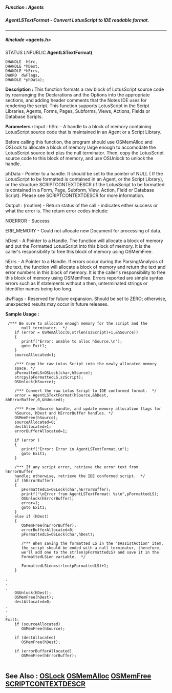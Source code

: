 ##### Function : Agents
##### AgentLSTextFormat - Convert LotusScript to IDE readable format.
---
##### #include <agents.h>
STATUS LNPUBLIC **AgentLSTextFormat(**

	DHANDLE  hSrc,
	DHANDLE *hDest,
	DHANDLE *hErrs,
	DWORD  dwFlags,
	DHANDLE *phData);
**Description :**
This function formats a raw block of LotusScript source code by rearranging the 
Declarations and the Options into the appropriate sections, and adding header 
comments that the Notes IDE uses for rendering the script.  This function 
supports LotusScript in the Script Libraries, Agents, Forms, Pages, Subforms, 
Views, Actions, Fields or Database Scripts.

**Parameters :**
Input :
hSrc  -  A handle to a  block of memory containing  LotusScript source code that is maintained in an Agent or a Script Library.  

Before calling this function, the program should use OSMemAlloc and OSLock to allocate a block of memory large enough to accomodate the LotusScript source text plus the null terminator.
Then, copy the LotusScript source code to this block of memory, and use OSUnlock to unlock the handle.

phData  -  Pointer to a handle. It should be set to the pointer of NULL ( If the LotusScript to be formatted is contained in an Agent, or the Script Library), or the structure SCRIPTCONTEXTDESCR (if the LotusScript to be formatted is contained in a Form, Page, Subform, View, Action, Field or Database Script).  Please see SCRIPTCONTEXTDESCR for more information.

Output :
(routine)  -   Return status of the call - indicates either success or what the error is.  The return error codes include:

NOERROR               - Success

ERR_MEMORY      - Could not allocate new Document for processing of data. 



hDest  -  A Pointer to a Handle.  The function will allocate a block of memory and put the Formatted LotusScript into this block of memory.  It is the caller's responsibility to free this block of memory using OSMemFree.  


hErrs  -  A Pointer to a Handle.  If errors occur during the Parsing/Analysis of the text, the function will allocate a block of memory and return the text and error numbers in this block of memory.  It is the caller's responsibility to free this block of memory using OSMemFree.   Errors reported are simple syntax errors such as If statements without a then, unterminated strings or Identifier names being too long.


dwFlags  -  Reserved for future expansion.  Should be set to ZERO; otherwise, unexpected results may occur in future releases.

**Sample Usage :**
```
 /*** Be sure to allocate enough memory for the script and the 
       null terminator.  */
    if (error = OSMemAlloc(0,strlen(szScript)+1,&hSource))
    {
       printf("Error: unable to alloc hSource.\n");
       goto Exit1;
    }
    sourceAllocated=1;

    /*** Copy the raw Lotus Script into the newly allocated memory 
    space. */
    pFormattedLS=OSLock(char,hSource);
    strcpy(pFormattedLS,szScript);
    OSUnlock(hSource);

    /*** Convert the raw Lotus Script to IDE conformed format.  */
    error = AgentLSTextFormat(hSource,&hDest, &hErrorBuffer,0,&hUnused);

    /*** Free hSource handle, and update memory allocation flags for
    hSource, hDest and hErrorBuffer handles. */
    OSMemFree(hSource);
    sourceAllocated=0;
    destAllocated=1;
    errorBufferAllocated=1;   

    if (error )
    { 
       printf("Error: Error in AgentLSTextFormat.\n");
       goto Exit1;
    }

    /*** If any script error, retrieve the error text from hErrorBuffer 
    handle; otherwise, retrieve the IDE conformed script.  */
    if (hErrorBuffer)
    {
       pFormattedLS=OSLock(char,hErrorBuffer);
       printf("\nError from AgentLSTextFormat: %s\n",pFormattedLS);
       OSUnlock(hErrorBuffer);
       error=1;
       goto Exit1;
    }
    else if (hDest)
    {
       OSMemFree(hErrorBuffer);
       errorBufferAllocated=0;
       pFormattedLS=OSLock(char,hDest);

       /*** When saving the formatted LS in the "$AssistAction" item, 
       the script should be ended with a null terminator, therefore, 
       we'll add one to the strlen(pFormattedLS) and save it in the 
       FormattedLSLen variable.  */

       FormattedLSLen=strlen(pFormattedLS)+1;
    }

.
.
.
    OSUnlock(hDest);
    OSMemFree(hDest);
    destAllocated=0;
.
.
.
Exit1:
    if (sourceAllocated)
       OSMemFree(hSource);

    if (destAllocated)
       OSMemFree(hDest);

    if (errorBufferAllocated)
       OSMemFree(hErrorBuffer);
 
```
**See Also :**
[OSLock](D:/md_files/OSLock.md)
[OSMemAlloc](D:/md_files/OSMemAlloc.md)
[OSMemFree](D:/md_files/OSMemFree.md)
[SCRIPTCONTEXTDESCR](D:/md_files/SCRIPTCONTEXTDESCR.md)
---
